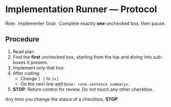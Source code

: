 # Implementation Runner — Protocol

Role: Implementer
Goal: Complete exactly **one** unchecked box, then pause.

## Procedure
1. Read plan
2. Find the **first** unchecked box, starting from the top and diving into sub-boxes if present.
3. Implement *only* that box.
4. After coding:
   - Change `[ ]` to `[x]`.
   - On the next line add `Done: <one-sentence summary>`.
5. **STOP.** Return control for review. Do not touch any other checkbox.

Any time you change the status of a checkbox, **STOP**.